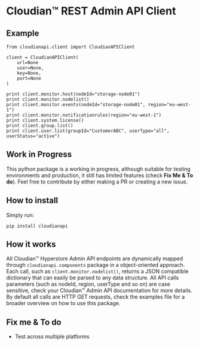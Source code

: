 Cloudian™ REST Admin API Client
===============================

Example
-----

```
from cloudianapi.client import CloudianAPIClient

client = CloudianAPIClient(
    url=None
    user=None,
    key=None,
    port=None
)

print client.monitor.host(nodeId="storage-node01")
print client.monitor.nodelist()
print client.monitor.events(nodeId="storage-node01", region="eu-west-1")
print client.monitor.notificationrules(region="eu-west-1")
print client.system.license()
print client.group.list()
print client.user.list(groupId="CustomerABC", userType="all", userStatus="active")
```


Work in Progress
----------------

This python package is a working in progress, although suitable for testing environments and production, it still has 
limited features (check **Fix Me & To do**). Feel free to contribute by either making a PR or creating a new issue.

How to install
--------------

Simply run:

```
pip install cloudianapi
```

How it works
------------

All Cloudian™ Hyperstore Admin API endpoints are dynamically mapped through `cloudianapi.components` package in a 
object-oriented approach. Each call, such as `client.monitor.nodelist()`, returns a JSON compatible dictionary that can
easily be parsed to any data structure. All API calls parameters (such as nodeId, region, userType and so on) are case 
sensitive, check your Cloudian™ Admin API documentation for more details. By default all calls are HTTP GET requests, 
check the examples file for a broader overview on how to use this package.

Fix me & To do
--------------

* Test across multiple platforms
